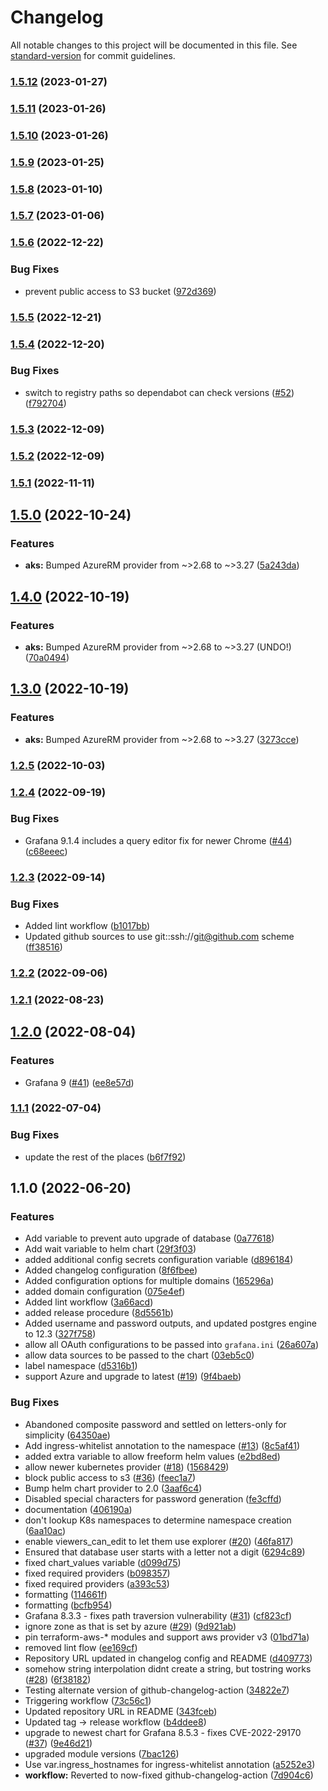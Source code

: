 # Changelog

All notable changes to this project will be documented in this file. See [standard-version](https://github.com/conventional-changelog/standard-version) for commit guidelines.

### [1.5.12](https://github.com/nuuday/terraform-k8s-grafana/compare/v1.5.11...v1.5.12) (2023-01-27)

### [1.5.11](https://github.com/nuuday/terraform-k8s-grafana/compare/v1.5.10...v1.5.11) (2023-01-26)

### [1.5.10](https://github.com/nuuday/terraform-k8s-grafana/compare/v1.5.9...v1.5.10) (2023-01-26)

### [1.5.9](https://github.com/nuuday/terraform-k8s-grafana/compare/v1.5.8...v1.5.9) (2023-01-25)

### [1.5.8](https://github.com/nuuday/terraform-k8s-grafana/compare/v1.5.7...v1.5.8) (2023-01-10)

### [1.5.7](https://github.com/nuuday/terraform-k8s-grafana/compare/v1.5.6...v1.5.7) (2023-01-06)

### [1.5.6](https://github.com/nuuday/terraform-k8s-grafana/compare/v1.5.5...v1.5.6) (2022-12-22)


### Bug Fixes

* prevent public access to S3 bucket ([972d369](https://github.com/nuuday/terraform-k8s-grafana/commit/972d36989a487acd5b2e69d6d04fdd467cfef164))

### [1.5.5](https://github.com/nuuday/terraform-k8s-grafana/compare/v1.5.4...v1.5.5) (2022-12-21)

### [1.5.4](https://github.com/nuuday/terraform-k8s-grafana/compare/v1.5.3...v1.5.4) (2022-12-20)


### Bug Fixes

* switch to registry paths so dependabot can check versions ([#52](https://github.com/nuuday/terraform-k8s-grafana/issues/52)) ([f792704](https://github.com/nuuday/terraform-k8s-grafana/commit/f792704b0b77f9680469b25ab4ab30ddacbb1811))

### [1.5.3](https://github.com/nuuday/terraform-k8s-grafana/compare/v1.5.2...v1.5.3) (2022-12-09)

### [1.5.2](https://github.com/nuuday/terraform-k8s-grafana/compare/v1.5.1...v1.5.2) (2022-12-09)

### [1.5.1](https://github.com/nuuday/terraform-k8s-grafana/compare/v1.5.0...v1.5.1) (2022-11-11)

## [1.5.0](https://github.com/nuuday/terraform-k8s-grafana/compare/v1.4.0...v1.5.0) (2022-10-24)


### Features

* **aks:** Bumped AzureRM provider from ~>2.68 to ~>3.27 ([5a243da](https://github.com/nuuday/terraform-k8s-grafana/commit/5a243da3a6d8ce6c43b7e740bf6a55a5d971bac5))

## [1.4.0](https://github.com/nuuday/terraform-k8s-grafana/compare/v1.3.0...v1.4.0) (2022-10-19)


### Features

* **aks:** Bumped AzureRM provider from ~>2.68 to ~>3.27 (UNDO!) ([70a0494](https://github.com/nuuday/terraform-k8s-grafana/commit/70a0494961688a02fe077b479bd58fb82674163a))

## [1.3.0](https://github.com/nuuday/terraform-k8s-grafana/compare/v1.2.5...v1.3.0) (2022-10-19)


### Features

* **aks:** Bumped AzureRM provider from ~>2.68 to ~>3.27 ([3273cce](https://github.com/nuuday/terraform-k8s-grafana/commit/3273cce66dd6817d05fbe5b92f170e7e3b1f434d))

### [1.2.5](https://github.com/nuuday/terraform-k8s-grafana/compare/v1.2.4...v1.2.5) (2022-10-03)

### [1.2.4](https://github.com/nuuday/terraform-k8s-grafana/compare/v1.2.3...v1.2.4) (2022-09-19)


### Bug Fixes

* Grafana 9.1.4 includes a query editor fix for newer Chrome ([#44](https://github.com/nuuday/terraform-k8s-grafana/issues/44)) ([c68eeec](https://github.com/nuuday/terraform-k8s-grafana/commit/c68eeec88522a4960778e5329b9a085075038230))

### [1.2.3](https://github.com/nuuday/terraform-k8s-grafana/compare/v1.2.2...v1.2.3) (2022-09-14)


### Bug Fixes

* Added lint workflow ([b1017bb](https://github.com/nuuday/terraform-k8s-grafana/commit/b1017bb550212b3e25a3ab5cbd5e4049d53e0803))
* Updated github sources to use git::ssh://git@github.com scheme ([ff38516](https://github.com/nuuday/terraform-k8s-grafana/commit/ff38516394bb86f555b5b528eb52bebd57368efb))

### [1.2.2](https://github.com/nuuday/terraform-k8s-grafana/compare/v1.2.1...v1.2.2) (2022-09-06)

### [1.2.1](https://github.com/nuuday/terraform-k8s-grafana/compare/v1.2.0...v1.2.1) (2022-08-23)

## [1.2.0](https://github.com/nuuday/terraform-k8s-grafana/compare/v1.1.1...v1.2.0) (2022-08-04)


### Features

* Grafana 9 ([#41](https://github.com/nuuday/terraform-k8s-grafana/issues/41)) ([ee8e57d](https://github.com/nuuday/terraform-k8s-grafana/commit/ee8e57dc4c156c96c3951cacb3e7e0556e87943d))

### [1.1.1](https://github.com/nuuday/terraform-k8s-grafana/compare/v1.1.0...v1.1.1) (2022-07-04)


### Bug Fixes

* update the rest of the places ([b6f7f92](https://github.com/nuuday/terraform-k8s-grafana/commit/b6f7f92ccbe6d5178715952a3f5cce4f257c8e24))

## 1.1.0 (2022-06-20)


### Features

* Add variable to prevent auto upgrade of database ([0a77618](https://github.com/nuuday/terraform-k8s-grafana/commit/0a7761852b750ba5e3e8893aadfdffd3576d970e))
* Add wait variable to helm chart ([29f3f03](https://github.com/nuuday/terraform-k8s-grafana/commit/29f3f03a88544cf615a1e5e5b3bc00e2dd222858))
* added additional config secrets configuration variable ([d896184](https://github.com/nuuday/terraform-k8s-grafana/commit/d896184a91bf5f86b9a3ced774ec0d3be84cbacd))
* Added changelog configuration ([8f6fbee](https://github.com/nuuday/terraform-k8s-grafana/commit/8f6fbee42ba94e2b7451c542ec1d582751ea8ffc))
* Added configuration options for multiple domains ([165296a](https://github.com/nuuday/terraform-k8s-grafana/commit/165296a32e3da3e8dada72eb3132e66d435d1de5))
* added domain configuration ([075e4ef](https://github.com/nuuday/terraform-k8s-grafana/commit/075e4efeb3f3433c3ebcad10618843026eadc5d1))
* Added lint workflow ([3a66acd](https://github.com/nuuday/terraform-k8s-grafana/commit/3a66acd227144af8fa1b232680140f31e3ddc328))
* added release procedure ([8d5561b](https://github.com/nuuday/terraform-k8s-grafana/commit/8d5561bfc85acea96ca1e71d8ec86fc1d0696370))
* Added username and password outputs, and updated postgres engine to 12.3 ([327f758](https://github.com/nuuday/terraform-k8s-grafana/commit/327f758d4ee14128f1944a0f87a2c04c66a65668))
* allow all OAuth configurations to be passed into `grafana.ini` ([26a607a](https://github.com/nuuday/terraform-k8s-grafana/commit/26a607adf6f147d1d74cf1825ef80c1749bfab7f))
* allow data sources to be passed to the chart ([03eb5c0](https://github.com/nuuday/terraform-k8s-grafana/commit/03eb5c0f2cf095096ea1c1e6ed110dcb0f656c84))
* label namespace ([d5316b1](https://github.com/nuuday/terraform-k8s-grafana/commit/d5316b16ba68db6caa003a89bf62332411287e64))
* support Azure and upgrade to latest ([#19](https://github.com/nuuday/terraform-k8s-grafana/issues/19)) ([9f4baeb](https://github.com/nuuday/terraform-k8s-grafana/commit/9f4baeba06f512cf1878a8b72e0fbf799cf823a7))


### Bug Fixes

* Abandoned composite password and settled on letters-only for simplicity ([64350ae](https://github.com/nuuday/terraform-k8s-grafana/commit/64350ae627f0c49c25ab39ae79eca4f5d48b99cb))
* Add ingress-whitelist annotation to the namespace ([#13](https://github.com/nuuday/terraform-k8s-grafana/issues/13)) ([8c5af41](https://github.com/nuuday/terraform-k8s-grafana/commit/8c5af411d98830e110d9da731241cde32dba9a12))
* added extra variable to allow freeform helm values ([e2bd8ed](https://github.com/nuuday/terraform-k8s-grafana/commit/e2bd8ed74adb9501b180fd28f133a010b7e0a536))
* allow newer kubernetes provider ([#18](https://github.com/nuuday/terraform-k8s-grafana/issues/18)) ([1568429](https://github.com/nuuday/terraform-k8s-grafana/commit/156842968ef72d07871c67315ea1c87f16e3653f))
* block public access to s3 ([#36](https://github.com/nuuday/terraform-k8s-grafana/issues/36)) ([feec1a7](https://github.com/nuuday/terraform-k8s-grafana/commit/feec1a75595dd9c97db87f01295d83ca2295fc6f))
* Bump helm chart provider to 2.0 ([3aaf6c4](https://github.com/nuuday/terraform-k8s-grafana/commit/3aaf6c4617feb61c2152f834535255749ae2751c))
* Disabled special characters for password generation ([fe3cffd](https://github.com/nuuday/terraform-k8s-grafana/commit/fe3cffdbeab18888574ce5ca610a2b010da89c48))
* documentation ([406190a](https://github.com/nuuday/terraform-k8s-grafana/commit/406190a5739d9288fa2226dc3c27baa1830945e2))
* don't lookup K8s namespaces to determine namespace creation ([6aa10ac](https://github.com/nuuday/terraform-k8s-grafana/commit/6aa10ac14d86ec6c59aa8810075229f2374152cc))
* enable viewers_can_edit to let them use explorer ([#20](https://github.com/nuuday/terraform-k8s-grafana/issues/20)) ([46fa817](https://github.com/nuuday/terraform-k8s-grafana/commit/46fa81773bf2d2bf9d7038bdcc46b5165fcd3ab3))
* Ensured that database user starts with a letter not a digit ([6294c89](https://github.com/nuuday/terraform-k8s-grafana/commit/6294c89ca334cdd0832228ac0e47e6b3014e963d))
* fixed chart_values variable ([d099d75](https://github.com/nuuday/terraform-k8s-grafana/commit/d099d75ed14141bd2343d2a3129807ea35823a66))
* fixed required providers ([b098357](https://github.com/nuuday/terraform-k8s-grafana/commit/b0983579a9aa620e36fba160431bf729123937c3))
* fixed required providers ([a393c53](https://github.com/nuuday/terraform-k8s-grafana/commit/a393c53badf6e75a8c2a25b5f45ba626f4d158bf))
* formatting ([114661f](https://github.com/nuuday/terraform-k8s-grafana/commit/114661f2d89db6d23a94a4003847db0bdd28c6c7))
* formatting ([bcfb954](https://github.com/nuuday/terraform-k8s-grafana/commit/bcfb954d43460ef39539027f51ec8f94588fd963))
* Grafana 8.3.3 - fixes path traversion vulnerability ([#31](https://github.com/nuuday/terraform-k8s-grafana/issues/31)) ([cf823cf](https://github.com/nuuday/terraform-k8s-grafana/commit/cf823cfef08cfd8b5de29f8e3c1d3fc2083bf9e4))
* ignore zone as that is set by azure ([#29](https://github.com/nuuday/terraform-k8s-grafana/issues/29)) ([9d921ab](https://github.com/nuuday/terraform-k8s-grafana/commit/9d921ab9e91135a2609ebd3dedd23b47d64eb716))
* pin terraform-aws-* modules and support aws provider v3 ([01bd71a](https://github.com/nuuday/terraform-k8s-grafana/commit/01bd71a85034a981a55d0cf8c2c5955c851cde87))
* removed lint flow ([ee169cf](https://github.com/nuuday/terraform-k8s-grafana/commit/ee169cf4b77943cb253f6311e1751a1a77df7167))
* Repository URL updated in changelog config and README ([d409773](https://github.com/nuuday/terraform-k8s-grafana/commit/d4097732da02c150d09cf360d17c2f87b02d9a32))
* somehow string interpolation didnt create a string, but tostring works ([#28](https://github.com/nuuday/terraform-k8s-grafana/issues/28)) ([6f38182](https://github.com/nuuday/terraform-k8s-grafana/commit/6f38182df8c21b2eeadbad496a44d3e1ce2bd158))
* Testing alternate version of github-changelog-action ([34822e7](https://github.com/nuuday/terraform-k8s-grafana/commit/34822e7b782582eb93916756d8a649319b7171a9))
* Triggering workflow ([73c56c1](https://github.com/nuuday/terraform-k8s-grafana/commit/73c56c16bc41d915600f64b4be9f1418ce1959dc))
* Updated repository URL in README ([343fceb](https://github.com/nuuday/terraform-k8s-grafana/commit/343fceb02969f0efc1aa90d71c5299ceca110aaa))
* Updated tag -> release workflow ([b4ddee8](https://github.com/nuuday/terraform-k8s-grafana/commit/b4ddee8f361051d380f93bdbb753e86558668933))
* upgrade to newest chart for Grafana 8.5.3 - fixes CVE-2022-29170 ([#37](https://github.com/nuuday/terraform-k8s-grafana/issues/37)) ([9e46d21](https://github.com/nuuday/terraform-k8s-grafana/commit/9e46d218869a81663a10ee010619d9f8399dc671))
* upgraded module versions ([7bac126](https://github.com/nuuday/terraform-k8s-grafana/commit/7bac126e48588ba983940f12f4a1762d9a5209d6))
* Use var.ingress_hostnames for ingress-whitelist annotation ([a5252e3](https://github.com/nuuday/terraform-k8s-grafana/commit/a5252e363cc9bff191821db00c9f85e78a7ed2e8))
* **workflow:** Reverted to now-fixed github-changelog-action ([7d904c6](https://github.com/nuuday/terraform-k8s-grafana/commit/7d904c6ea8da9a3d849b63ddfc5ddc0c62faf3db))
